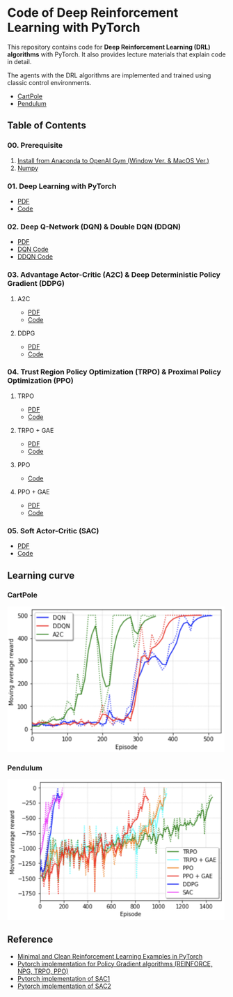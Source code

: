 # Code of Deep Reinforcement Learning with PyTorch

This repository contains code for **Deep Reinforcement Learning (DRL) algorithms** with PyTorch. It also provides lecture materials that explain code in detail.

The agents with the DRL algorithms are implemented and trained using classic control environments.

- [CartPole](https://gym.openai.com/envs/CartPole-v1/)
- [Pendulum](https://gym.openai.com/envs/Pendulum-v0/)

## Table of Contents

### 00. Prerequisite

1. [Install from Anaconda to OpenAI Gym (Window Ver. & MacOS Ver.)](https://github.com/dongminlee94/Samsung-DRL-Code/tree/master/0_Prerequisite/01_Install)
2. [Numpy](https://github.com/dongminlee94/Samsung-DRL-Code/tree/master/0_Prerequisite/02_Numpy)

### 01. Deep Learning with PyTorch

- [PDF](https://github.com/dongminlee94/Samsung-DRL-Code/blob/master/1_DL_Pytorch/DL_PyTorch.pdf)
- [Code](https://github.com/dongminlee94/Samsung-DRL-Code/blob/master/1_DL_Pytorch/PyTorch.py)

### 02. Deep Q-Network (DQN) & Double DQN (DDQN)

- [PDF](https://github.com/dongminlee94/Samsung-DRL-Code/blob/master/2_DQN_DDQN/DDQN.pdf)
- [DQN Code](https://github.com/dongminlee94/Samsung-DRL-Code/tree/master/2_DQN_DDQN/dqn)
- [DDQN Code](https://github.com/dongminlee94/Samsung-DRL-Code/tree/master/2_DQN_DDQN/ddqn)

### 03. Advantage Actor-Critic (A2C) & Deep Deterministic Policy Gradient (DDPG)

1. A2C
   - [PDF](https://github.com/dongminlee94/Samsung-DRL-Code/blob/master/3_A2C_DDPG/A2C.pdf)
   - [Code](https://github.com/dongminlee94/Samsung-DRL-Code/tree/master/3_A2C_DDPG/a2c)

2. DDPG
   - [PDF](https://github.com/dongminlee94/Samsung-DRL-Code/blob/master/3_A2C_DDPG/DDPG.pdf)
   - [Code](https://github.com/dongminlee94/Samsung-DRL-Code/tree/master/3_A2C_DDPG/ddpg)

### 04. Trust Region Policy Optimization (TRPO) & Proximal Policy Optimization (PPO)

1. TRPO
   - [PDF](https://github.com/dongminlee94/Samsung-DRL-Code/blob/master/4_TRPO_PPO/TRPO.pdf)
   - [Code](https://github.com/dongminlee94/Samsung-DRL-Code/tree/master/4_TRPO_PPO/trpo)

2. TRPO + GAE
   - [PDF](https://github.com/dongminlee94/Samsung-DRL-Code/blob/master/4_TRPO_PPO/GAE.pdf)
   - [Code](https://github.com/dongminlee94/Samsung-DRL-Code/tree/master/4_TRPO_PPO/trpo_gae)

3. PPO
   - [Code](https://github.com/dongminlee94/Samsung-DRL-Code/tree/master/4_TRPO_PPO/ppo)

4. PPO + GAE
   - [PDF](https://github.com/dongminlee94/Samsung-DRL-Code/blob/master/4_TRPO_PPO/PPO.pdf)
   - [Code](https://github.com/dongminlee94/Samsung-DRL-Code/tree/master/4_TRPO_PPO/ppo_gae)

### 05. Soft Actor-Critic (SAC)

- [PDF](https://github.com/dongminlee94/Samsung-DRL-Code/blob/master/5_SAC/SAC.pdf)
- [Code](https://github.com/dongminlee94/Samsung-DRL-Code/tree/master/5_SAC/sac)

## Learning curve

### CartPole

<img src="img/cartpole.png" width="500"/>

### Pendulum

<img src="img/pendulum.png" width="500"/>

## Reference

- [Minimal and Clean Reinforcement Learning Examples in PyTorch](https://github.com/reinforcement-learning-kr/reinforcement-learning-pytorch)
- [Pytorch implementation for Policy Gradient algorithms (REINFORCE, NPG, TRPO, PPO)](https://github.com/reinforcement-learning-kr/pg_travel)
- [Pytorch implementation of SAC1](https://github.com/vitchyr/rlkit/tree/master/rlkit/torch/sac)
- [Pytorch implementation of SAC2](https://github.com/pranz24/pytorch-soft-actor-critic)
